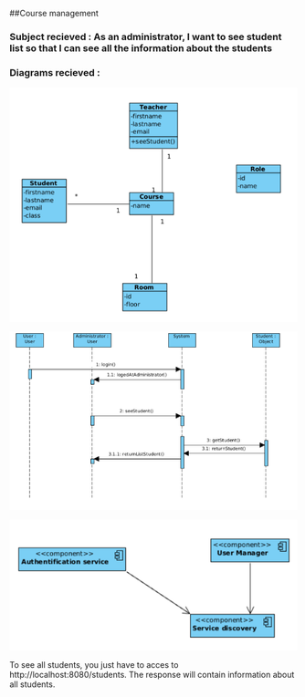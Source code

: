 ##Course management

### Subject recieved : As an administrator, I want to see student list so that I can see all the information about the students
### Diagrams recieved : 
![img.png](main/resources/img.png)

![img_1.png](main/resources/img_1.png)

![img_2.png](main/resources/img_2.png)

To see all students, you just have to acces to http://localhost:8080/students. The response will contain information about all students.